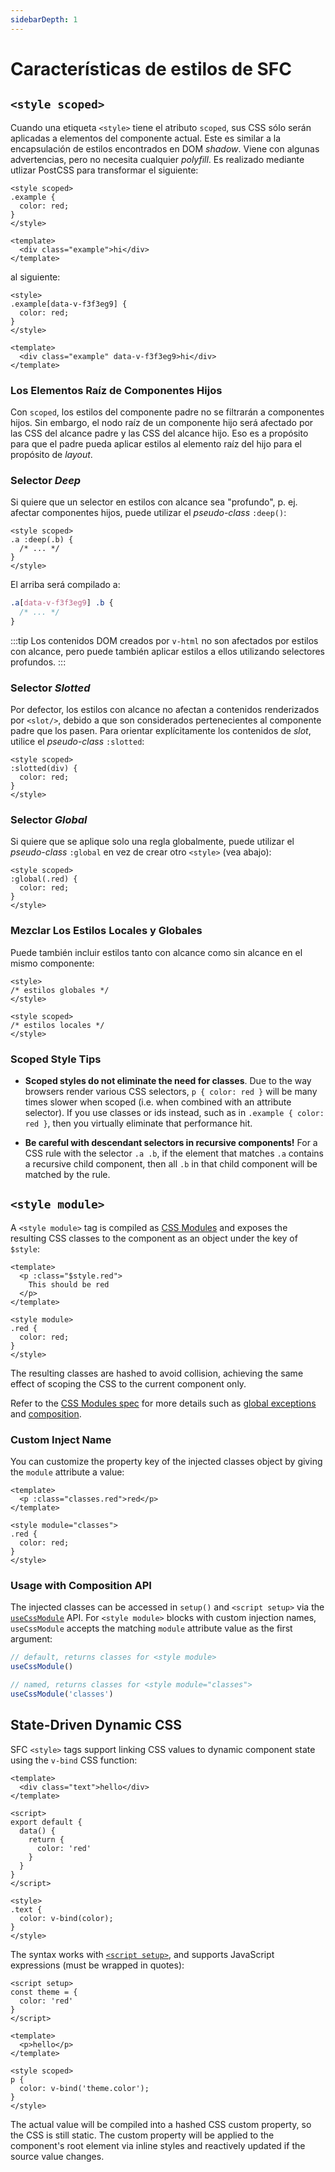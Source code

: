 ```yaml
---
sidebarDepth: 1
---
```


# Características de estilos de SFC

## `<style scoped>`

Cuando una etiqueta `<style>` tiene el atributo `scoped`, sus CSS sólo serán aplicadas a elementos del componente actual. Este es similar a la encapsulación de estilos encontrados en DOM _shadow_. Viene con algunas advertencias, pero no necesita cualquier _polyfill_. Es realizado mediante utlizar PostCSS para transformar el siguiente:

```vue
<style scoped>
.example {
  color: red;
}
</style>

<template>
  <div class="example">hi</div>
</template>
```

al siguiente:

```vue
<style>
.example[data-v-f3f3eg9] {
  color: red;
}
</style>

<template>
  <div class="example" data-v-f3f3eg9>hi</div>
</template>
```

### Los Elementos Raíz de Componentes Hijos

Con `scoped`, los estilos del componente padre no se filtrarán a componentes hijos. Sin embargo, el nodo raíz de un componente hijo será afectado por las CSS del alcance padre y las CSS del alcance hijo. Eso es a propósito para que el padre pueda aplicar estilos al elemento raíz del hijo para el propósito de _layout_.

### Selector _Deep_

Si quiere que un selector en estilos con alcance sea "profundo", p. ej. afectar componentes hijos, puede utilizar el _pseudo-class_ `:deep()`:

```vue
<style scoped>
.a :deep(.b) {
  /* ... */
}
</style>
```

El arriba será compilado a:

```css
.a[data-v-f3f3eg9] .b {
  /* ... */
}
```

:::tip
Los contenidos DOM creados por `v-html` no son afectados por estilos con alcance, pero puede también aplicar estilos a ellos utilizando selectores profundos.
:::

### Selector _Slotted_

Por defector, los estilos con alcance no afectan a contenidos renderizados por `<slot/>`, debido a que son considerados pertenecientes al componente padre que los pasen. Para orientar explícitamente los contenidos de _slot_, utilice el _pseudo-class_ `:slotted`:

```vue
<style scoped>
:slotted(div) {
  color: red;
}
</style>
```

### Selector _Global_

Si quiere que se aplique solo una regla globalmente, puede utilizar el _pseudo-class_ `:global` en vez de crear otro `<style>` (vea abajo):

```vue
<style scoped>
:global(.red) {
  color: red;
}
</style>
```

### Mezclar Los Estilos Locales y Globales

Puede también incluir estilos tanto con alcance como sin alcance en el mismo componente:

```vue
<style>
/* estilos globales */
</style>

<style scoped>
/* estilos locales */
</style>
```

### Scoped Style Tips

- **Scoped styles do not eliminate the need for classes**. Due to the way browsers render various CSS selectors, `p { color: red }` will be many times slower when scoped (i.e. when combined with an attribute selector). If you use classes or ids instead, such as in `.example { color: red }`, then you virtually eliminate that performance hit.

- **Be careful with descendant selectors in recursive components!** For a CSS rule with the selector `.a .b`, if the element that matches `.a` contains a recursive child component, then all `.b` in that child component will be matched by the rule.

## `<style module>`

A `<style module>` tag is compiled as [CSS Modules](https://github.com/css-modules/css-modules) and exposes the resulting CSS classes to the component as an object under the key of `$style`:

```vue
<template>
  <p :class="$style.red">
    This should be red
  </p>
</template>

<style module>
.red {
  color: red;
}
</style>
```

The resulting classes are hashed to avoid collision, achieving the same effect of scoping the CSS to the current component only.

Refer to the [CSS Modules spec](https://github.com/css-modules/css-modules) for more details such as [global exceptions](https://github.com/css-modules/css-modules#exceptions) and [composition](https://github.com/css-modules/css-modules#composition).

### Custom Inject Name

You can customize the property key of the injected classes object by giving the `module` attribute a value:

```vue
<template>
  <p :class="classes.red">red</p>
</template>

<style module="classes">
.red {
  color: red;
}
</style>
```

### Usage with Composition API

The injected classes can be accessed in `setup()` and `<script setup>` via the [`useCssModule`](/api/global-api.html#usecssmodule) API. For `<style module>` blocks with custom injection names, `useCssModule` accepts the matching `module` attribute value as the first argument:

```js
// default, returns classes for <style module>
useCssModule()

// named, returns classes for <style module="classes">
useCssModule('classes')
```

## State-Driven Dynamic CSS

SFC `<style>` tags support linking CSS values to dynamic component state using the `v-bind` CSS function:

```vue
<template>
  <div class="text">hello</div>
</template>

<script>
export default {
  data() {
    return {
      color: 'red'
    }
  }
}
</script>

<style>
.text {
  color: v-bind(color);
}
</style>
```

The syntax works with [`<script setup>`](./sfc-script-setup), and supports JavaScript expressions (must be wrapped in quotes):

```vue
<script setup>
const theme = {
  color: 'red'
}
</script>

<template>
  <p>hello</p>
</template>

<style scoped>
p {
  color: v-bind('theme.color');
}
</style>
```

The actual value will be compiled into a hashed CSS custom property, so the CSS is still static. The custom property will be applied to the component's root element via inline styles and reactively updated if the source value changes.
